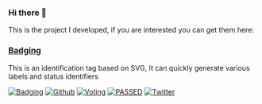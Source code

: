 ### Hi there 👋

This is the project I developed, if you are interested you can get them here:

### [Badging](https://badging.vercel.app)

This is an identification tag based on SVG, It can quickly generate various labels and status identifiers

[![Badging](https://badging.vercel.app/static/tag/555/V1.0/84bf96/Beta/F82?icon=tag)](#)
[![Github](https://badging.vercel.app/static/Github/03a9f4?logo=github)](#)
[![Voting](https://badging.vercel.app/static/80%25/0b0/Voting/555/20%25/F15?stroke=555)](#)
[![PASSED](https://badging.vercel.app/static/PASSED/4c1)](#)
[![Twitter](https://badging.vercel.app/static/Yakeing/555?opacity=1&icon=twitter&iconcolor=3bc8f4)](#)
